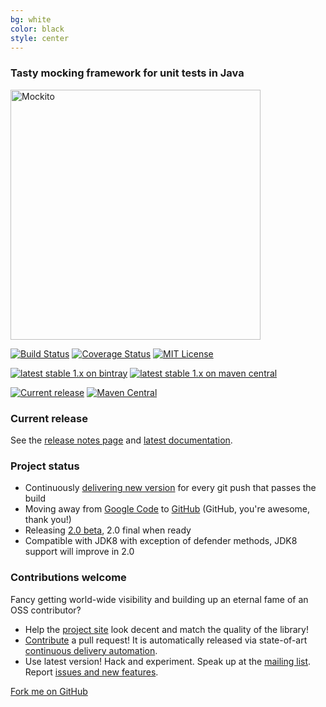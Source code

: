 ```yaml
---
bg: white
color: black
style: center
---
```

### Tasty mocking framework for unit tests in Java

<img alt="Mockito" src="https://github.com/mockito/mockito.github.io/raw/master/img/logo%402x.png" width="400">

[![Build Status](https://travis-ci.org/mockito/mockito.svg?branch=master)](https://travis-ci.org/mockito/mockito)
[![Coverage Status](https://img.shields.io/codecov/c/github/mockito/mockito.svg)](https://codecov.io/github/mockito/mockito)
[![MIT License](http://img.shields.io/badge/license-MIT-yellowgreen.svg) ](https://github.com/mockito/mockito/blob/master/LICENSE)

[ ![latest stable 1.x on bintray](https://img.shields.io/badge/Download-1.10.19-blue.svg)](https://bintray.com/szczepiq/maven/mockito/1.10.19/view) [ ![latest stable 1.x on maven central](https://img.shields.io/badge/maven%20central-1.10.19-brightgreen.svg)](http://search.maven.org/#artifactdetails|org.mockito|mockito-core|1.10.19|)

[![Current release](https://api.bintray.com/packages/szczepiq/maven/mockito/images/download.svg)](https://bintray.com/szczepiq/maven/mockito/_latestVersion)
[![Maven Central](https://maven-badges.herokuapp.com/maven-central/org.mockito/mockito-core/badge.svg)](https://maven-badges.herokuapp.com/maven-central/org.mockito/mockito-core)


### Current release

See the [release notes page](https://github.com/mockito/mockito/blob/master/doc/release-notes/official.md) and [latest documentation](http://mockito.github.io/mockito/docs/current/org/mockito/Mockito.html).

### Project status

* Continuously [delivering new version](https://github.com/mockito/mockito/blob/master/doc/release-notes/official.md) for every git push that passes the build
* Moving away from [Google Code](https://code.google.com/p/mockito/) to [GitHub](https://github.com/mockito/mockito) (GitHub, you're awesome, thank you!)
* Releasing [2.0 beta](https://github.com/mockito/mockito/issues/123), 2.0 final when ready
* Compatible with JDK8 with exception of defender methods, JDK8 support will improve in 2.0

### Contributions welcome

Fancy getting world-wide visibility and building up an eternal fame of an OSS contributor?

* Help the [project site](https://github.com/mockito/mockito.github.io) look decent and match the quality of the library!
* [Contribute](https://github.com/mockito/mockito/wiki/How%20To%20Contribute) a pull request! It is automatically released via state-of-art [continuous delivery automation](http://szczepiq.blogspot.com/2014_08_01_archive.html).
* Use latest version! Hack and experiment. Speak up at the [mailing list](http://groups.google.com/group/mockito). Report [issues and new features](https://github.com/mockito/mockito/issues).

<span id="forkongithub">
  <a href="{{ site.source_link }}" class="bg-green">
    Fork me on GitHub
  </a>
</span>
